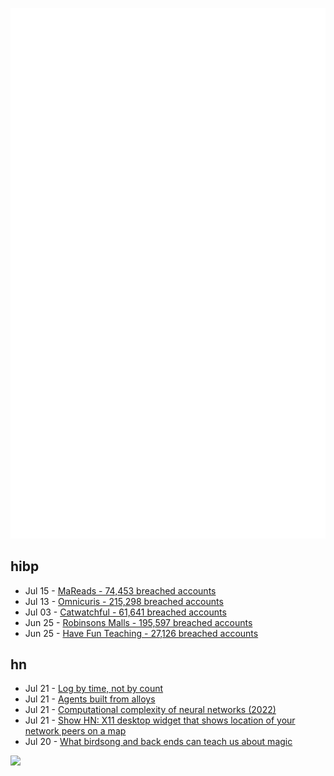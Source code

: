 ![Metrics](https://raw.githubusercontent.com/phixion/phixion/master/metrics.svg)

## hibp

<!--
for https://github.com/phixion/phixion/blob/main/.github/workflows/feeds.yml
-->
<!--START_SECTION:haveibeenpwnd-->
- Jul 15 - [MaReads - 74,453 breached accounts](https://haveibeenpwned.com/Breach/MaReads)
- Jul 13 - [Omnicuris - 215,298 breached accounts](https://haveibeenpwned.com/Breach/Omnicuris)
- Jul 03 - [Catwatchful - 61,641 breached accounts](https://haveibeenpwned.com/Breach/Catwatchful)
- Jun 25 - [Robinsons Malls - 195,597 breached accounts](https://haveibeenpwned.com/Breach/RobinsonsMalls)
- Jun 25 - [Have Fun Teaching - 27,126 breached accounts](https://haveibeenpwned.com/Breach/HaveFunTeaching)
<!--END_SECTION:haveibeenpwnd-->

## hn

<!--
for https://github.com/phixion/phixion/blob/main/.github/workflows/feeds.yml
-->
<!--START_SECTION:hn-->
- Jul 21 - [Log by time, not by count](https://johnscolaro.xyz/blog/log-by-time-not-by-count)
- Jul 21 - [Agents built from alloys](https://xbow.com/blog/alloy-agents/)
- Jul 21 - [Computational complexity of neural networks (2022)](https://lunalux.io/introduction-to-neural-networks/computational-complexity-of-neural-networks/)
- Jul 21 - [Show HN: X11 desktop widget that shows location of your network peers on a map](https://github.com/h2337/connmap)
- Jul 20 - [What birdsong and back ends can teach us about magic](https://digitalseams.com/blog/what-birdsong-and-backends-can-teach-us-about-magic)
<!--END_SECTION:hn-->

<!--
for https://yhype.me
-->
![](https://hit.yhype.me/github/profile?user_id=13013670)
